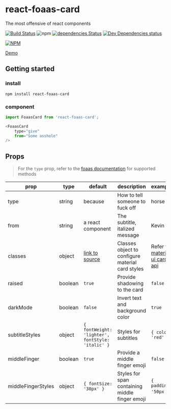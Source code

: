 # react-foaas-card

The most offensive of react components

[![Build Status](https://travis-ci.org/circa10a/react-foaas-card.svg?branch=main)](https://travis-ci.org/circa10a/react-foaas-card)
![npm](https://img.shields.io/npm/dm/react-foaas-card.svg)
[![dependencies Status](https://david-dm.org/circa10a/react-foaas-card/status.svg)](https://david-dm.org/circa10a/react-foaas-card)
[![Dev Dependencies status](https://img.shields.io/david/dev/circa10a/react-foaas-card.svg?style=flat-square)](https://david-dm.org/circa10a/react-foaas-card?type=dev)

[![NPM](https://nodei.co/npm/react-foaas-card.png?downloads=true&downloadRank=true&stars=true)](https://nodei.co/npm/react-foaas-card)

[Demo](https://caleblemoine.dev/react-foaas-card/)

## Getting started

### install

```shell
npm install react-foaas-card
```

### component

```javascript
import FoaasCard from 'react-foaas-card';

<FoaasCard
    type="give"
    from="Some asshole"
/>
```

## Props

> For the `type` prop, refer to the [foaas documentation](https://foaas.com/) for supported methods

| prop | type | default | description | example |
|---|---|---|---|--|
| type | string | because | How to tell someone to fuck off| horse |
| from | string  | a react component | The subtitle, italized message | Kevin |
| classes | object | [link to source](https://github.com/circa10a/react-foaas-card/blob/master/src/index.js#L27-L39) | Classes object to configure material card styles | Refer to [material ui card api](https://material-ui.com/api/card/) |
| raised | boolean | `true` | Provide shadowing to the card | `false` |
| darkMode | boolean | `false` | Invert text and background color | `true` |
| subtitleStyles | object | `{ fontWeight: 'lighter', fontStyle: 'italic' }` | Styles for subtitles | `{ color: 'red' }` |
| middleFinger | boolean | `true` | Provide a middle finger emoji | `false` |
| middleFingerStyles | object | `{ fontSize: '30px' }` | Styles for span containing middle finger emoji | `{ padding: '50px` } |
